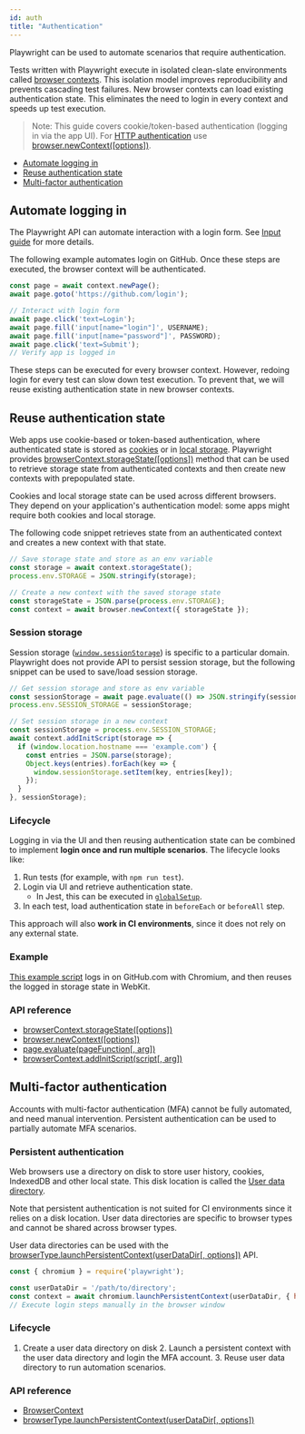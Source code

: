 ```yaml
---
id: auth
title: "Authentication"
---
```


Playwright can be used to automate scenarios that require authentication.

Tests written with Playwright execute in isolated clean-slate environments called [browser contexts](./core-concepts.md#browser-contexts). This isolation model improves reproducibility and prevents cascading test failures. New browser contexts can load existing authentication state. This eliminates the need to login in every context and speeds up test execution.

> Note: This guide covers cookie/token-based authentication (logging in via the app UI). For [HTTP authentication](https://developer.mozilla.org/en-US/docs/Web/HTTP/Authentication) use [browser.newContext([options])](./api/class-browser.md#browsernewcontextoptions).

- [Automate logging in](#automate-logging-in)
- [Reuse authentication state](#reuse-authentication-state)
- [Multi-factor authentication](#multi-factor-authentication)

## Automate logging in

The Playwright API can automate interaction with a login form. See [Input guide](./input.md) for more details.

The following example automates login on GitHub. Once these steps are executed, the browser context will be authenticated.

```js
const page = await context.newPage();
await page.goto('https://github.com/login');

// Interact with login form
await page.click('text=Login');
await page.fill('input[name="login"]', USERNAME);
await page.fill('input[name="password"]', PASSWORD);
await page.click('text=Submit');
// Verify app is logged in
```

These steps can be executed for every browser context. However, redoing login for every test can slow down test execution. To prevent that, we will reuse existing authentication state in new browser contexts.

## Reuse authentication state

Web apps use cookie-based or token-based authentication, where authenticated state is stored as [cookies](https://developer.mozilla.org/en-US/docs/Web/HTTP/Cookies) or in [local storage](https://developer.mozilla.org/en-US/docs/Web/API/Storage). Playwright provides [browserContext.storageState([options])](./api/class-browsercontext.md#browsercontextstoragestateoptions) method that can be used to retrieve storage state from authenticated contexts and then create new contexts with prepopulated state.

Cookies and local storage state can be used across different browsers. They depend on your application's authentication model: some apps might require both cookies and local storage.

The following code snippet retrieves state from an authenticated context and creates a new context with that state.

```js
// Save storage state and store as an env variable
const storage = await context.storageState();
process.env.STORAGE = JSON.stringify(storage);

// Create a new context with the saved storage state
const storageState = JSON.parse(process.env.STORAGE);
const context = await browser.newContext({ storageState });
```

### Session storage

Session storage ([`window.sessionStorage`](https://developer.mozilla.org/en-US/docs/Web/API/Window/sessionStorage)) is specific to a particular domain. Playwright does not provide API to persist session storage, but the following snippet can be used to save/load session storage.

```js
// Get session storage and store as env variable
const sessionStorage = await page.evaluate(() => JSON.stringify(sessionStorage));
process.env.SESSION_STORAGE = sessionStorage;

// Set session storage in a new context
const sessionStorage = process.env.SESSION_STORAGE;
await context.addInitScript(storage => {
  if (window.location.hostname === 'example.com') {
    const entries = JSON.parse(storage);
    Object.keys(entries).forEach(key => {
      window.sessionStorage.setItem(key, entries[key]);
    });
  }
}, sessionStorage);
```

### Lifecycle

Logging in via the UI and then reusing authentication state can be combined to implement **login once and run multiple scenarios**. The lifecycle looks like:
1. Run tests (for example, with `npm run test`).
1. Login via UI and retrieve authentication state.
   * In Jest, this can be executed in [`globalSetup`](https://jestjs.io/docs/en/configuration#globalsetup-string).
1. In each test, load authentication state in `beforeEach` or `beforeAll` step.

This approach will also **work in CI environments**, since it does not rely on any external state.

### Example

[This example script](https://github.com/microsoft/playwright/blob/master/docs/examples/authentication.js) logs in on GitHub.com with Chromium, and then reuses the logged in storage state in WebKit.

### API reference
- [browserContext.storageState([options])](./api/class-browsercontext.md#browsercontextstoragestateoptions)
- [browser.newContext([options])](./api/class-browser.md#browsernewcontextoptions)
- [page.evaluate(pageFunction[, arg])](./api/class-page.md#pageevaluatepagefunction-arg)
- [browserContext.addInitScript(script[, arg])](./api/class-browsercontext.md#browsercontextaddinitscriptscript-arg)

## Multi-factor authentication

Accounts with multi-factor authentication (MFA) cannot be fully automated, and need manual intervention. Persistent authentication can be used to partially automate MFA scenarios.

### Persistent authentication

Web browsers use a directory on disk to store user history, cookies, IndexedDB and other local state. This disk location is called the [User data directory](https://chromium.googlesource.com/chromium/src/+/master/docs/user_data_dir.md).

Note that persistent authentication is not suited for CI environments since it relies on a disk location. User data directories are specific to browser types and cannot be shared across browser types.

User data directories can be used with the [browserType.launchPersistentContext(userDataDir[, options])](./api/class-browsertype.md#browsertypelaunchpersistentcontextuserdatadir-options) API.

```js
const { chromium } = require('playwright');

const userDataDir = '/path/to/directory';
const context = await chromium.launchPersistentContext(userDataDir, { headless: false });
// Execute login steps manually in the browser window
```

### Lifecycle
1. Create a user data directory on disk 2. Launch a persistent context with the user data directory and login the MFA account. 3. Reuse user data directory to run automation scenarios.

### API reference
- [BrowserContext]
- [browserType.launchPersistentContext(userDataDir[, options])](./api/class-browsertype.md#browsertypelaunchpersistentcontextuserdatadir-options)

[Accessibility]: ./api/class-accessibility.md "Accessibility"
[Browser]: ./api/class-browser.md "Browser"
[BrowserContext]: ./api/class-browsercontext.md "BrowserContext"
[BrowserServer]: ./api/class-browserserver.md "BrowserServer"
[BrowserType]: ./api/class-browsertype.md "BrowserType"
[CDPSession]: ./api/class-cdpsession.md "CDPSession"
[ChromiumBrowser]: ./api/class-chromiumbrowser.md "ChromiumBrowser"
[ChromiumBrowserContext]: ./api/class-chromiumbrowsercontext.md "ChromiumBrowserContext"
[ChromiumCoverage]: ./api/class-chromiumcoverage.md "ChromiumCoverage"
[ConsoleMessage]: ./api/class-consolemessage.md "ConsoleMessage"
[Dialog]: ./api/class-dialog.md "Dialog"
[Download]: ./api/class-download.md "Download"
[ElementHandle]: ./api/class-elementhandle.md "ElementHandle"
[FileChooser]: ./api/class-filechooser.md "FileChooser"
[FirefoxBrowser]: ./api/class-firefoxbrowser.md "FirefoxBrowser"
[Frame]: ./api/class-frame.md "Frame"
[JSHandle]: ./api/class-jshandle.md "JSHandle"
[Keyboard]: ./api/class-keyboard.md "Keyboard"
[Logger]: ./api/class-logger.md "Logger"
[Mouse]: ./api/class-mouse.md "Mouse"
[Page]: ./api/class-page.md "Page"
[Playwright]: ./api/class-playwright.md "Playwright"
[Request]: ./api/class-request.md "Request"
[Response]: ./api/class-response.md "Response"
[Route]: ./api/class-route.md "Route"
[Selectors]: ./api/class-selectors.md "Selectors"
[TimeoutError]: ./api/class-timeouterror.md "TimeoutError"
[Touchscreen]: ./api/class-touchscreen.md "Touchscreen"
[Video]: ./api/class-video.md "Video"
[WebKitBrowser]: ./api/class-webkitbrowser.md "WebKitBrowser"
[WebSocket]: ./api/class-websocket.md "WebSocket"
[Worker]: ./api/class-worker.md "Worker"
[Element]: https://developer.mozilla.org/en-US/docs/Web/API/element "Element"
[Evaluation Argument]: ./core-concepts.md#evaluationargument "Evaluation Argument"
[Promise]: https://developer.mozilla.org/en-US/docs/Web/JavaScript/Reference/Global_Objects/Promise "Promise"
[iterator]: https://developer.mozilla.org/en-US/docs/Web/JavaScript/Reference/Iteration_protocols "Iterator"
[origin]: https://developer.mozilla.org/en-US/docs/Glossary/Origin "Origin"
[selector]: https://developer.mozilla.org/en-US/docs/Web/CSS/CSS_Selectors "selector"
[Serializable]: https://developer.mozilla.org/en-US/docs/Web/JavaScript/Reference/Global_Objects/JSON/stringify#Description "Serializable"
[UIEvent.detail]: https://developer.mozilla.org/en-US/docs/Web/API/UIEvent/detail "UIEvent.detail"
[UnixTime]: https://en.wikipedia.org/wiki/Unix_time "Unix Time"
[xpath]: https://developer.mozilla.org/en-US/docs/Web/XPath "xpath"

[Array]: https://developer.mozilla.org/en-US/docs/Web/JavaScript/Reference/Global_Objects/Array "Array"
[boolean]: https://developer.mozilla.org/en-US/docs/Web/JavaScript/Data_structures#Boolean_type "Boolean"
[Buffer]: https://nodejs.org/api/buffer.html#buffer_class_buffer "Buffer"
[ChildProcess]: https://nodejs.org/api/child_process.html "ChildProcess"
[Error]: https://nodejs.org/api/errors.html#errors_class_error "Error"
[EventEmitter]: https://nodejs.org/api/events.html#events_class_eventemitter "EventEmitter"
[function]: https://developer.mozilla.org/en-US/docs/Web/JavaScript/Reference/Global_Objects/Function "Function"
[Map]: https://developer.mozilla.org/en-US/docs/Web/JavaScript/Reference/Global_Objects/Map "Map"
[null]: https://developer.mozilla.org/en-US/docs/Web/JavaScript/Reference/Global_Objects/null "null"
[number]: https://developer.mozilla.org/en-US/docs/Web/JavaScript/Data_structures#Number_type "Number"
[Object]: https://developer.mozilla.org/en-US/docs/Web/JavaScript/Reference/Global_Objects/Object "Object"
[Promise]: https://developer.mozilla.org/en-US/docs/Web/JavaScript/Reference/Global_Objects/Promise "Promise"
[Readable]: https://nodejs.org/api/stream.html#stream_class_stream_readable "Readable"
[RegExp]: https://developer.mozilla.org/en-US/docs/Web/JavaScript/Reference/Global_Objects/RegExp "RegExp"
[string]: https://developer.mozilla.org/en-US/docs/Web/JavaScript/Data_structures#String_type "string"
[URL]: https://nodejs.org/api/url.html "URL"